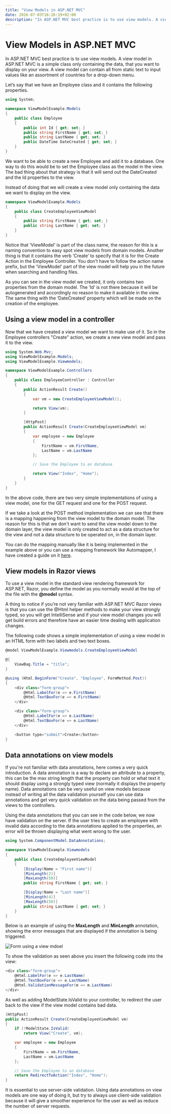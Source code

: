 ```yaml
---
title: "View Models in ASP.NET MVC"
date: 2016-07-03T16:26:19+02:00
description: "In ASP.NET MVC best practice is to use view models. A view model in ASP.NET MVC is a simple class only containing the data, that you want to display on your view. A view model can contain all from static text to input values like a assortment of countries for a drop-down menu."
---
```


# View Models in ASP.NET MVC

In ASP.NET MVC best practice is to use view models. A view model in ASP.NET MVC is a simple class only containing the data, that you want to display on your view. A view model can contain all from static text to input values like an assortment of countries for a drop-down menu.

Let’s say that we have an Employee class and it contains the following properties.

```C#
using System;

namespace ViewModelExample.Models
{
    public class Employee
    {
        public int Id { get; set; }
        public string FirstName { get; set; }
        public string LastName { get; set; }
        public DateTime DateCreated { get; set; }
    }
}
```

We want to be able to create a new Employee and add it to a database. One way to do this would be to set the Employee class as the model in the view. The bad thing about that strategy is that it will send out the DateCreated and the Id properties to the view.

Instead of doing that we will create a view model only containing the data we want to display on the view.

```C#
namespace ViewModelExample.Models
{
    public class CreateEmployeeViewModel
    {
        public string FirstName { get; set; }
        public string LastName { get; set; }
    }
}
```

Notice that ‘ViewModel’ is part of the class name, the reason for this is a naming convention to easy spot view models from domain models. Another thing is that it contains the verb ‘Create’ to specify that it is for the Create Action in the Employee Controller. You don't have to follow the action name prefix, but the 'ViewModel' part of the view model will help you in the future when searching and handling files.

As you can see in the view model we created, it only contains two properties from the domain model. The ‘Id’ is not there because it will be autogenerated and accordingly no reason to make it available in the view. The same thing with the ‘DateCreated’ property which will be made on the creation of the employee.

## Using a view model in a controller

Now that we have created a view model we want to make use of it. So in the Employee controllers "Create" action, we create a new view model and pass it to the view.

```C#
using System.Web.Mvc;
using ViewModelExample.Models;
using ViewModelExample.Viewmodels;

namespace ViewModelExample.Controllers
{
    public class EmployeeController : Controller
    {
        public ActionResult Create()
        {
            var vm = new CreateEmployeeViewModel();

            return View(vm);
        }

        [HttpPost]
        public ActionResult Create(CreateEmployeeViewModel vm)
        {
            var employee = new Employee
            {
                FirstName = vm.FirstName,
                LastName = vm.LastName
            };

            // Save the Employee to an database

            return View("Index", "Home");
        }
    }
}
```

In the above code, there are two very simple implementations of using a view model, one for the GET request and one for the POST request.

If we take a look at the POST method implementation we can see that there is a mapping happening from the view model to the domain model. The reason for this is that we don't want to send the view model down to the domain layer, the view model is only created to act as a data structure for the view and not a data structure to be operated on, in the domain layer.

You can do the mapping manually like it is being implemented in the example above or you can use a mapping framework like Automapper, I have created a guide on it [here](/posts/automapper-the-basics).

## View models in Razor views

To use a view model in the standard view rendering framework for ASP.NET, Razor, you define the model as you normally would at the top of the file with the **@model** syntax.

A thing to notice if you’re not very familiar with ASP.NET MVC Razor views is that you can use the @Html helper methods to make your view strongly typed, so you will get IntelliSense and if your view model changes you will get build errors and therefore have an easier time dealing with application changes.

The following code shows a simple implementation of using a view model in an HTML form with two labels and two text boxes.

```C#
@model ViewModelExample.Viewmodels.CreateEmployeeViewModel

@{
    ViewBag.Title = "title";
}

@using (Html.BeginForm("Create", "Employee", FormMethod.Post))
{
    <div class="form-group">
        @Html.LabelFor(e => e.FirstName)
        @Html.TextBoxFor(e => e.FirstName)
    </div>

    <div class="form-group">
        @Html.LabelFor(e => e.LastName)
        @Html.TextBoxFor(e => e.LastName)
    </div>

    <button type="submit">Create</button>
}
```

## Data annotations on view models

If you're not familiar with data annotations, here comes a very quick introduction. A data annotation is a way to declare an attribute to a property, this can be the max string length that the property can hold or what text it should display using a strongly typed view (normally it displays the property name). Data annotations can be very useful on view models because instead of writing all the data validation yourself you can use data annotations and get very quick validation on the data being passed from the views to the controllers.

Using the data annotations that you can see in the code below, we now have validation on the server. If the user tries to create an employee with invalid data according to the data annotations applied to the properties, an error will be thrown displaying what went wrong to the user.

```C#
using System.ComponentModel.DataAnnotations;

namespace ViewModelExample.Viewmodels
{
    public class CreateEmployeeViewModel
    {
        [Display(Name = "First name")]
        [MinLength(2)]
        [MaxLength(50)]
        public string FirstName { get; set; }

        [Display(Name = "Last name")]
        [MinLength(4)]
        [MaxLength(50)]
        public string LastName { get; set; }
    }
}
```

Below is an example of using the **MaxLength** and **MinLength** annotation, showing the error messages that are displayed if the annotation is being triggered.

![Form using a view mdoel](/blogpost/e7538f85-7a84-4e7f-82e4-e6c990e32d9f.png)

To show the validation as seen above you insert the following code into the view:

```C#
<div class="form-group">
    @Html.LabelFor(e => e.LastName)
    @Html.TextBoxFor(e => e.LastName)
    @Html.ValidationMessageFor(m => m.LastName)
</div>
```

As well as adding ModelState.IsValid to your controller, to redirect the user back to the view if the view model contains bad data.

```C#
[HttpPost]
public ActionResult Create(CreateEmployeeViewModel vm)
{
    if (!ModelState.IsValid)
        return View("Create", vm);

    var employee = new Employee
    {
        FirstName = vm.FirstName,
        LastName = vm.LastName
    };

    // Save the Employee to an database
    return RedirectToAction("Index", "Home");
}
```

It is essential to use server-side validation. Using data annotations on view models are one way of doing it, but try to always use client-side validation because it will give a smoother experience for the user as well as reduce the number of server requests.
